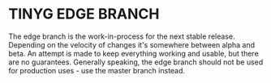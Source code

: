 TINYG EDGE BRANCH
========
The edge branch is the work-in-process for the next stable release. Depending on the velocity of changes it's somewhere between alpha and beta. 
An attempt is made to keep everything working and usable, but there are no guarantees. Generally speaking, the edge branch should not be used for production uses - use the master branch instead.

